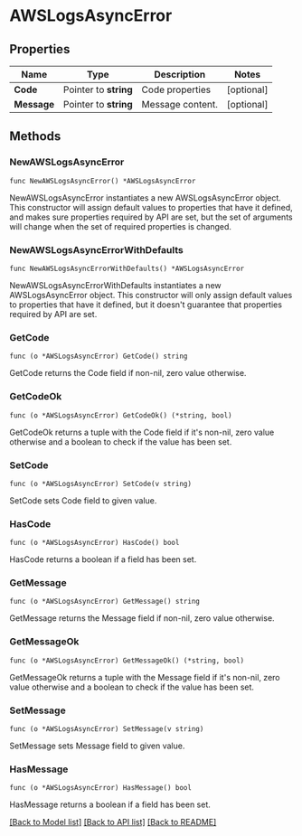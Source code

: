 # AWSLogsAsyncError

## Properties

Name | Type | Description | Notes
---- | ---- | ----------- | ------
**Code** | Pointer to **string** | Code properties | [optional] 
**Message** | Pointer to **string** | Message content. | [optional] 

## Methods

### NewAWSLogsAsyncError

`func NewAWSLogsAsyncError() *AWSLogsAsyncError`

NewAWSLogsAsyncError instantiates a new AWSLogsAsyncError object.
This constructor will assign default values to properties that have it defined,
and makes sure properties required by API are set, but the set of arguments
will change when the set of required properties is changed.

### NewAWSLogsAsyncErrorWithDefaults

`func NewAWSLogsAsyncErrorWithDefaults() *AWSLogsAsyncError`

NewAWSLogsAsyncErrorWithDefaults instantiates a new AWSLogsAsyncError object.
This constructor will only assign default values to properties that have it defined,
but it doesn't guarantee that properties required by API are set.

### GetCode

`func (o *AWSLogsAsyncError) GetCode() string`

GetCode returns the Code field if non-nil, zero value otherwise.

### GetCodeOk

`func (o *AWSLogsAsyncError) GetCodeOk() (*string, bool)`

GetCodeOk returns a tuple with the Code field if it's non-nil, zero value otherwise
and a boolean to check if the value has been set.

### SetCode

`func (o *AWSLogsAsyncError) SetCode(v string)`

SetCode sets Code field to given value.

### HasCode

`func (o *AWSLogsAsyncError) HasCode() bool`

HasCode returns a boolean if a field has been set.

### GetMessage

`func (o *AWSLogsAsyncError) GetMessage() string`

GetMessage returns the Message field if non-nil, zero value otherwise.

### GetMessageOk

`func (o *AWSLogsAsyncError) GetMessageOk() (*string, bool)`

GetMessageOk returns a tuple with the Message field if it's non-nil, zero value otherwise
and a boolean to check if the value has been set.

### SetMessage

`func (o *AWSLogsAsyncError) SetMessage(v string)`

SetMessage sets Message field to given value.

### HasMessage

`func (o *AWSLogsAsyncError) HasMessage() bool`

HasMessage returns a boolean if a field has been set.


[[Back to Model list]](../README.md#documentation-for-models) [[Back to API list]](../README.md#documentation-for-api-endpoints) [[Back to README]](../README.md)


